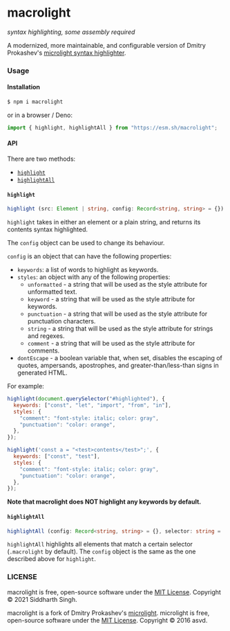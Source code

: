 # macrolight

_syntax highlighting, some assembly required_

A modernized, more maintainable, and configurable version of Dmitry Prokashev's
[microlight syntax highlighter](https://asvd.github.io/microlight).

### Usage

#### Installation

```sh
$ npm i macrolight
```

or in a browser / Deno:

```js
import { highlight, highlightAll } from "https://esm.sh/macrolight";
```

#### API

There are two methods:

- [`highlight`](#highlight)
- [`highlightAll`](#highlightall)

#### `highlight`

```ts
highlight (src: Element | string, config: Record<string, string> = {}): string
```

`highlight` takes in either an element or a plain string, and returns its
contents syntax highlighted.

The `config` object can be used to change its behaviour.

`config` is an object that can have the following properties:

- `keywords`: a list of words to highlight as keywords.
- `styles`: an object with any of the following properties:
  - `unformatted` - a string that will be used as the style attribute for
    unformatted text.
  - `keyword` - a string that will be used as the style attribute for keywords.
  - `punctuation` - a string that will be used as the style attribute for
    punctuation characters.
  - `string` - a string that will be used as the style attribute for strings and
    regexes.
  - `comment` - a string that will be used as the style attribute for comments.
- `dontEscape` - a boolean variable that, when set, disables the escaping of
  quotes, ampersands, apostrophes, and greater-than/less-than signs in generated
  HTML.

For example:

```js
highlight(document.querySelector("#highlighted"), {
  keywords: ["const", "let", "import", "from", "in"],
  styles: {
    "comment": "font-style: italic; color: gray",
    "punctuation": "color: orange",
  },
});
```

```js
highlight('const a = "<test>contents</test>";', {
  keywords: ["const", "test"],
  styles: {
    "comment": "font-style: italic; color: gray",
    "punctuation": "color: orange",
  },
});
```

**Note that macrolight does NOT highlight any keywords by default.**

#### `highlightAll`

```ts
highlightAll (config: Record<string, string> = {}, selector: string = '.macrolight'): void
```

`highlightAll` highlights all elements that match a certain selector
(`.macrolight` by default). The `config` object is the same as the one described
above for `highlight`.

### LICENSE

macrolight is free, open-source software under the [MIT License](LICENSE).
Copyright © 2021 Siddharth Singh.

macrolight is a fork of Dmitry Prokashev's
[microlight](https://github.com/asvd/microlight). microlight is free,
open-source software under the
[MIT License](https://github.com/asvd/microlight/blob/master/LICENSE). Copyright
© 2016 asvd.
